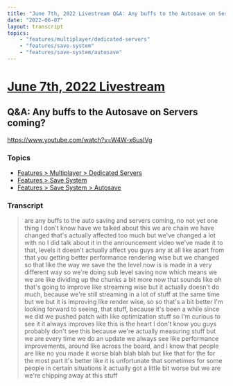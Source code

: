 ```yaml
---
title: "June 7th, 2022 Livestream Q&A: Any buffs to the Autosave on Servers coming?"
date: "2022-06-07"
layout: transcript
topics:
    - "features/multiplayer/dedicated-servers"
    - "features/save-system"
    - "features/save-system/autosave"
---
```

# [June 7th, 2022 Livestream](../2022-06-07.md)
## Q&A: Any buffs to the Autosave on Servers coming?
https://www.youtube.com/watch?v=W4W-x6usIVg

### Topics
* [Features > Multiplayer > Dedicated Servers](../topics/features/multiplayer/dedicated-servers.md)
* [Features > Save System](../topics/features/save-system.md)
* [Features > Save System > Autosave](../topics/features/save-system/autosave.md)

### Transcript

> are any buffs to the auto saving and servers coming, no not yet one thing I don't know have we talked about this we are chain we have changed that's actually affected too much but we've changed a lot with no I did talk about it in the announcement video we've made it to that, levels it doesn't actually affect you guys any at all like apart from that you getting better performance rendering wise but we changed so that like the way we save the the level now is is made in a very different way so we're doing sub level saving now which means we we are like dividing up the chunks a bit more now that sounds like oh that's going to improve like streaming wise but it actually doesn't do much, because we're still streaming in a lot of stuff at the same time but we but it is improving like render wise, so so that's a bit better I'm looking forward to seeing, that stuff, because it's been a while since we did we pushed patch with like optimization stuff so I'm curious to see it it always improves like this is the heart I don't know you guys probably don't see this because we're actually measuring stuff but we are every time we do an update we always see like performance improvements, around like across the board, and I know that people are like no you made it worse blah blah blah but like that for the for the most part it's better like it is unfortunate that sometimes for some people in certain situations it actually got a little bit worse but we are we're chipping away at this stuff
